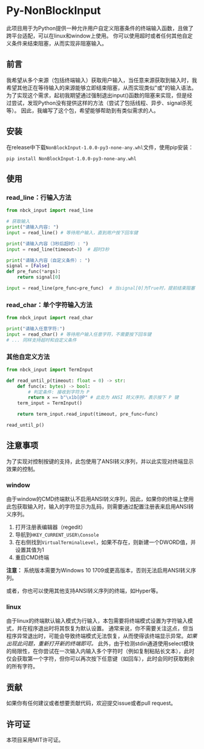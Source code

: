# Py-NonBlockInput

此项目用于为Python提供一种允许用户自定义阻塞条件的终端输入函数，且做了跨平台适配，可以在linux和window上使用。
你可以使用超时或者任何其他自定义条件来结束阻塞，从而实现非阻塞输入。

## 前言

我希望从多个来源（包括终端输入）获取用户输入，当任意来源获取到输入时，我希望其他正在等待输入的来源能够立即结束阻塞，从而实现类似"或"的输入语法。
为了实现这个需求，起初我期望通过强制退出input()函数的阻塞来实现，但是经过尝试，发现Python没有提供这样的方法（尝试了包括线程、异步、signal杀死等）。
因此，我编写了这个包，希望能够帮助到有类似需求的人。

## 安装

在release中下载`NonBlockInput-1.0.0-py3-none-any.whl`文件，使用pip安装：

```shell
pip install NonBlockInput-1.0.0-py3-none-any.whl
```

## 使用

### read_line：行输入方法

```python
from nbck_input import read_line

# 获取输入
print("请输入内容: ")
input = read_line() # 等待用户输入，直到用户按下回车键

print("请输入内容（3秒后超时）: ")
input = read_line(timeout=3)  # 超时3秒

print("请输入内容（自定义条件）: ")
signal = [False]
def pre_func(*args):
    return signal[0]

input = read_line(pre_func=pre_func)  # 当signal[0]为True时，提前结束阻塞
```

### read_char：单个字符输入方法

```python
from nbck_input import read_char

print("请输入任意字符:")
input = read_char() # 等待用户输入任意字符，不需要按下回车键
# ... 同样支持超时和自定义条件
```

### 其他自定义方法

```python
from nbck_input import TermInput

def read_until_p(timeout: float = 0) -> str:
    def func(x: bytes) -> bool:
        # 判定条件: 接收到字符为 P
        return x == b"\x1b[@P" # 此处为 ANSI 转义序列，表示按下 P 键
    term_input = TermInput()

    return term_input.read_input(timeout, pre_func=func)

read_until_p()
```

## 注意事项

为了实现对控制按键的支持，此包使用了ANSI转义序列，并以此实现对终端显示效果的控制。

### window

由于window的CMD终端默认不启用ANSI转义序列，因此，如果你的终端上使用此包获取输入时，输入的字符显示为乱码，则需要通过配置注册表来启用ANSI转义序列。

1. 打开注册表编辑器（regedit）
2. 导航到`HKEY_CURRENT_USER\Console`
3. 在右侧找到`VirtualTerminalLevel`，如果不存在，则新建一个DWORD值，并设置其值为1
4. 重启CMD终端

**注意：** 系统版本需要为Windows 10 1709或更高版本，否则无法启用ANSI转义序列。

或者，你也可以使用其他支持ANSI转义序列的终端，如Hyper等。

### linux

由于linux的终端默认输入模式为行输入，本包需要将终端模式设置为字符输入模式，并在程序退出时将其恢复为默认设置。
通常来说，你不需要关注这点，但当程序异常退出时，可能会导致终端模式无法恢复，从而使得该终端显示异常。*如果出现此问题，重新打开新的终端即可。*
此外，由于检测stdin通道使用select模块的局限性，在你尝试在一次输入内输入多个字符时（例如复制粘贴长文本），此时仅会获取第一个字符，但你可以再次按下任意键（如回车），此时会同时获取剩余的所有字符。

## 贡献

如果你有任何建议或者想要贡献代码，欢迎提交issue或者pull request。

## 许可证

本项目采用MIT许可证。
